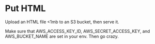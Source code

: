# Put HTML

Upload an HTML file <1mb to an S3 bucket, then serve it.

Make sure that AWS_ACCESS_KEY_ID, AWS_SECRET_ACCESS_KEY, and AWS_BUCKET_NAME are set in your env. Then go crazy.